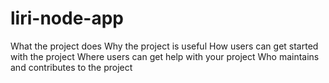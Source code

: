 # liri-node-app

What the project does
Why the project is useful
How users can get started with the project
Where users can get help with your project
Who maintains and contributes to the project
